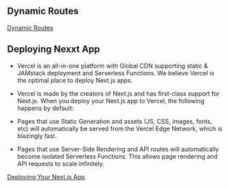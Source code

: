 ## Dynamic Routes

[Dynamic Routes](https://nextjs.org/learn/basics/dynamic-routes)


## Deploying Nexxt App

- Vercel is an all-in-one platform with Global CDN supporting static & JAMstack deployment and Serverless Functions. We believe Vercel is the optimal place to deploy Next.js apps.

- Vercel is made by the creators of Next.js and has first-class support for Next.js. When you deploy your Next.js app to Vercel, the following happens by default:

- Pages that use Static Generation and assets (JS, CSS, images, fonts, etc) will automatically be served from the Vercel Edge Network, which is blazingly fast.

- Pages that use Server-Side Rendering and API routes will automatically become isolated Serverless Functions. This allows page rendering and API requests to scale infinitely.

[Deploying Your Next.js App](https://nextjs.org/learn/basics/deploying-nextjs-app)